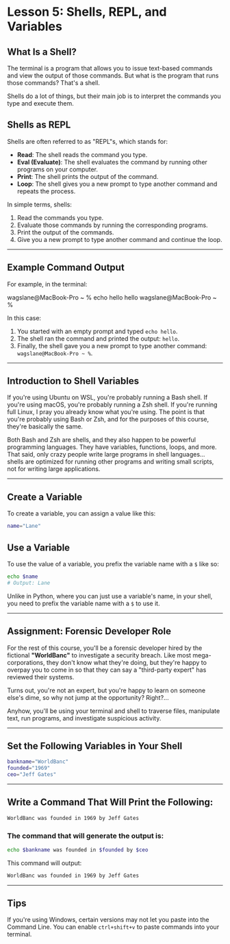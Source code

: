 # Lesson 5: Shells, REPL, and Variables

## What Is a Shell?

The terminal is a program that allows you to issue text-based commands and view the output of those commands. But what is the program that runs those commands? That's a shell.

Shells do a lot of things, but their main job is to interpret the commands you type and execute them.

## Shells as REPL

Shells are often referred to as "REPL"s, which stands for:

- **Read**: The shell reads the command you type.
- **Eval (Evaluate)**: The shell evaluates the command by running other programs on your computer.
- **Print**: The shell prints the output of the command.
- **Loop**: The shell gives you a new prompt to type another command and repeats the process.

In simple terms, shells:

1. Read the commands you type.
2. Evaluate those commands by running the corresponding programs.
3. Print the output of the commands.
4. Give you a new prompt to type another command and continue the loop.

---

## Example Command Output

For example, in the terminal:

wagslane@MacBook-Pro ~ % echo hello
hello
wagslane@MacBook-Pro ~ %

In this case:

1. You started with an empty prompt and typed `echo hello`.
2. The shell ran the command and printed the output: `hello`.
3. Finally, the shell gave you a new prompt to type another command: `wagslane@MacBook-Pro ~ %`.

---

## Introduction to Shell Variables

If you're using Ubuntu on WSL, you're probably running a Bash shell.
If you're using macOS, you're probably running a Zsh shell.
If you're running full Linux, I pray you already know what you're using.
The point is that you're probably using Bash or Zsh, and for the purposes of this course, they're basically the same.

Both Bash and Zsh are shells, and they also happen to be powerful programming languages. They have variables, functions, loops, and more. That said, only crazy people write large programs in shell languages... shells are optimized for running other programs and writing small scripts, not for writing large applications.

---

## Create a Variable

To create a variable, you can assign a value like this:

```bash
name="Lane"
```

## Use a Variable

To use the value of a variable, you prefix the variable name with a `$` like so:

```bash
echo $name
# Output: Lane
```

Unlike in Python, where you can just use a variable's name, in your shell, you need to prefix the variable name with a `$` to use it.

---

## Assignment: Forensic Developer Role

For the rest of this course, you'll be a forensic developer hired by the fictional **"WorldBanc"** to investigate a security breach. Like most mega-corporations, they don't know what they're doing, but they're happy to overpay you to come in so that they can say a "third-party expert" has reviewed their systems.

Turns out, you're not an expert, but you're happy to learn on someone else's dime, so why not jump at the opportunity? Right?...

Anyhow, you'll be using your terminal and shell to traverse files, manipulate text, run programs, and investigate suspicious activity.

---

## Set the Following Variables in Your Shell

```bash
bankname="WorldBanc"
founded="1969"
ceo="Jeff Gates"
```

---

## Write a Command That Will Print the Following:

```bash
WorldBanc was founded in 1969 by Jeff Gates
```

### The command that will generate the output is:

```bash
echo $bankname was founded in $founded by $ceo
```

This command will output:

```bash
WorldBanc was founded in 1969 by Jeff Gates
```

---

## Tips

If you're using Windows, certain versions may not let you paste into the Command Line. You can enable `ctrl+shift+v` to paste commands into your terminal.
